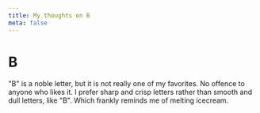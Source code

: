 ```yaml
---
title: My thoughts on B
meta: false
---
```


# B

"B" is a noble letter, but it is not really one of my favorites. No offence to anyone who likes it. I prefer sharp and crisp letters rather than smooth and dull letters, like "B". Which frankly reminds me of melting icecream.
